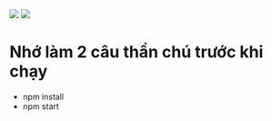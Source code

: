 <img src="https://scontent.fsgn5-6.fna.fbcdn.net/v/t39.30808-6/293962367_3294386664177944_136797138260013592_n.jpg?_nc_cat=108&ccb=1-7&_nc_sid=09cbfe&_nc_ohc=fjzPM7o5B-oAX-jOzV6&tn=PCQ8_s3GwWv0NfrO&_nc_ht=scontent.fsgn5-6.fna&oh=00_AT90qx4uOpDgkD1OavGHO2zdy14EglydS6fA5wB3m9fK2Q&oe=62EF9B63" />
<img src="https://cdn-icons-png.flaticon.com/512/520/520890.png" />
<h1>Nhớ làm 2 câu thần chú trước khi chạy</h1>
<ul>
  <li>npm install</li>
  <li>npm start</li>
</ul>
